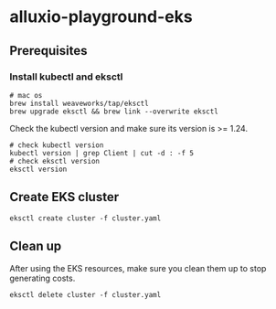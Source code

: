 # alluxio-playground-eks

## Prerequisites
### Install kubectl and eksctl
```
# mac os
brew install weaveworks/tap/eksctl
brew upgrade eksctl && brew link --overwrite eksctl
```
Check the kubectl version and make sure its version is >= 1.24.
```
# check kubectl version
kubectl version | grep Client | cut -d : -f 5
# check eksctl version
eksctl version
```
## Create EKS cluster
```
eksctl create cluster -f cluster.yaml
```

## Clean up
After using the EKS resources, make sure you clean them up to stop generating costs.
```
eksctl delete cluster -f cluster.yaml
```
